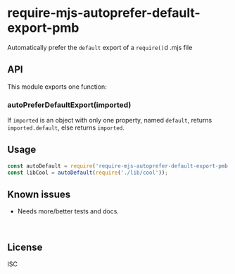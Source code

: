 ﻿
<!--#echo json="package.json" key="name" underline="=" -->
require-mjs-autoprefer-default-export-pmb
=========================================
<!--/#echo -->

<!--#echo json="package.json" key="description" -->
Automatically prefer the `default` export of a `require()`d .mjs file
<!--/#echo -->



API
---

This module exports one function:

### autoPreferDefaultExport(imported)

If `imported` is an object with only one property, named `default`,
returns `imported.default`, else returns `imported`.



Usage
-----

```javascript
const autoDefault = require('require-mjs-autoprefer-default-export-pmb');
const libCool = autoDefault(require('./lib/cool'));
```


<!--#toc stop="scan" -->



Known issues
------------

* Needs more/better tests and docs.




&nbsp;


License
-------
<!--#echo json="package.json" key=".license" -->
ISC
<!--/#echo -->
